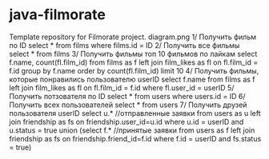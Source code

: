 # java-filmorate
Template repository for Filmorate project.
diagram.png
1/ Получить фильм по ID select * from films where films.id = ID
2/ Получить все фильмы select * from films
3/ Получить фильмы топ 10 фильмов по лайкам select f.name, count(fl.film_id) from films as f left join film_likes as fl on fl.film_id = f.id group by f.name order by count(fl.film_id) limit 10
4/ Получить фильмы, которые понравились пользователю userID select f.name from films as f left join film_likes as fl on fl.film_id = f.id where fl.user_id = userID
5/ Получить потзователя по ID select * from users where users.id = ID
6/ Получить всех пользователей select * from users
7/ Получить друзей пользователя userID select u.* //отправленные заявки from users as u left join friendship as fs on friendship.user_id=u.id where u.id = userID and u.status = true union (select f.* //принятые заявки from users as f left join friendship as fs on friendship.friend_id=f.id where f.id = userID and fs.status = true)
